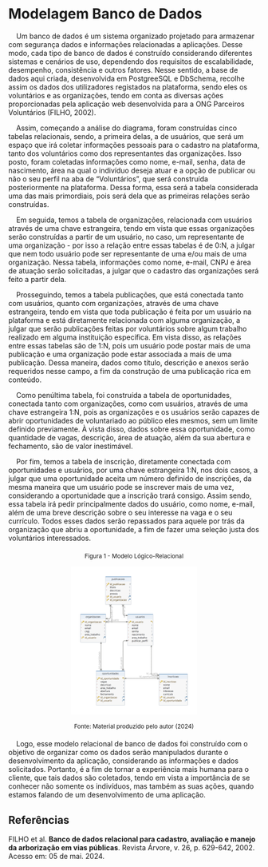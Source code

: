 # Modelagem Banco de Dados
&nbsp;&nbsp;&nbsp;&nbsp;Um banco de dados é um sistema organizado projetado para armazenar com segurança dados e informações relacionadas a aplicações. Desse modo, cada tipo de banco de dados é construído considerando diferentes sistemas e cenários de uso, dependendo dos requisitos de escalabilidade, desempenho, consistência e outros fatores. Nesse sentido, a base de dados aqui criada, desenvolvida em PostgreeSQL e DbSchema, recolhe assim os dados dos utilizadores registados na plataforma, sendo eles os voluntários e as organizações, tendo em conta as diversas ações proporcionadas pela aplicação web desenvolvida para a ONG Parceiros Voluntários (FILHO, 2002).

&nbsp;&nbsp;&nbsp;&nbsp;Assim, começando a análise do diagrama, foram construídas cinco tabelas relacionais, sendo, a primeira delas, a de usuários, que será um espaço que irá coletar informações pessoais para o cadastro na plataforma, tanto dos voluntários como dos representantes das organizações. Isso posto, foram coletadas informações como nome, e-mail, senha, data de nascimento, área na qual o indivíduo deseja atuar e a opção de publicar ou não o seu perfil na aba de “Voluntários”, que será construída posteriormente na plataforma. Dessa forma, essa será a tabela considerada uma das mais primordiais, pois será dela que as primeiras relações serão construídas.

&nbsp;&nbsp;&nbsp;&nbsp;Em seguida, temos a tabela de organizações, relacionada com usuários através de uma chave estrangeira, tendo em vista que essas organizações serão construídas a partir de um usuário, no caso, um representante de uma organização - por isso a relação entre essas tabelas é de 0:N, a julgar que nem todo usuário pode ser representante de uma e/ou mais de uma organização. Nessa tabela, informações como nome, e-mail, CNPJ e área de atuação serão solicitadas, a julgar que o cadastro das organizações será feito a partir dela. 

&nbsp;&nbsp;&nbsp;&nbsp;Prosseguindo, temos a tabela publicações, que está conectada tanto com usuários, quanto com organizações, através de uma chave estrangeira, tendo em vista que toda publicação é feita por um usuário na plataforma e está diretamente relacionada com alguma organização, a julgar que serão publicações feitas por voluntários sobre algum trabalho realizado em alguma instituição específica. Em vista disso, as relações entre essas tabelas são de 1:N, pois um usuário pode postar mais de uma publicação e uma organização pode estar associada a mais de uma publicação. Dessa maneira, dados como título, descrição e anexos serão requeridos nesse campo, a fim da construção de uma publicação rica em conteúdo.

&nbsp;&nbsp;&nbsp;&nbsp;Como penúltima tabela, foi construída a tabela de oportunidades, conectada tanto com organizações, como com usuários, através de uma chave estrangeira 1:N, pois as organizações e os usuários serão capazes de abrir oportunidades de voluntariado ao público eles mesmos, sem um limite definido previamente. À vista disso, dados sobre essa oportunidade, como quantidade de vagas, descrição, área de atuação, além da sua abertura e fechamento, são de valor inestimável. 

&nbsp;&nbsp;&nbsp;&nbsp;Por fim, temos a tabela de inscrição, diretamente conectada com oportunidades e usuários, por uma chave estrangeira 1:N, nos dois casos, a julgar que uma oportunidade aceita um número definido de inscrições, da mesma maneira que um usuário pode se inscrever mais de uma vez, considerando a oportunidade que a inscrição trará consigo. Assim sendo, essa tabela irá pedir principalmente dados do usuário, como nome, e-mail, além de uma breve descrição sobre o seu interesse na vaga e o seu currículo. Todos esses dados serão repassados para aquele por trás da organização que abriu a oportunidade, a fim de fazer uma seleção justa dos voluntários interessados.

<div align="center">

<sub>Figura 1 - Modelo Lógico-Relacional </sub>

<img src="./assets/modelagemDiagrama.png" width="50%" height="50%" >

<sup>Fonte: Material produzido pelo autor (2024)</sup>

</div>

&nbsp;&nbsp;&nbsp;&nbsp;Logo, esse modelo relacional de banco de dados foi construído com o objetivo de organizar como os dados serão manipulados durante o desenvolvimento da aplicação, considerando as informações e dados solicitados. Portanto, é a fim de tornar a experiência mais humana para o cliente, que tais dados são coletados, tendo em vista a importância de se conhecer não somente os indivíduos, mas também as suas ações, quando estamos falando de um desenvolvimento de uma aplicação. 

## Referências
FILHO et al. **Banco de dados relacional para cadastro, avaliação e manejo da arborização em vias públicas**. Revista Árvore, v. 26, p. 629-642, 2002. Acesso em: 05 de mai. 2024.